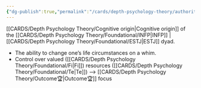 ```yaml
---
{"dg-publish":true,"permalink":"/cards/depth-psychology-theory/authority/","created":"2022-12-31T17:42:03.357+01:00","updated":"2023-04-27T21:50:43.359+02:00"}
---
```



[[CARDS/Depth Psychology Theory/Cognitive origin\|Cognitive origin]] of the [[CARDS/Depth Psychology Theory/Foundational/INFP\|INFP]] | [[CARDS/Depth Psychology Theory/Foundational/ESTJ\|ESTJ]] dyad. 

- The ability to change one’s life circumstances on a whim. 
- Control over valued ([[CARDS/Depth Psychology Theory/Foundational/Fi\|Fi]]) resources ([[CARDS/Depth Psychology Theory/Foundational/Te\|Te]]) --> [[CARDS/Depth Psychology Theory/Outcome🏆\|Outcome🏆]] focus 